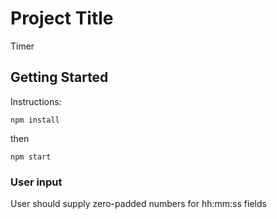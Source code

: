 # Project Title
Timer

## Getting Started
Instructions: 
```
npm install
```
then
```
npm start
```

### User input
User should supply zero-padded numbers for hh:mm:ss fields